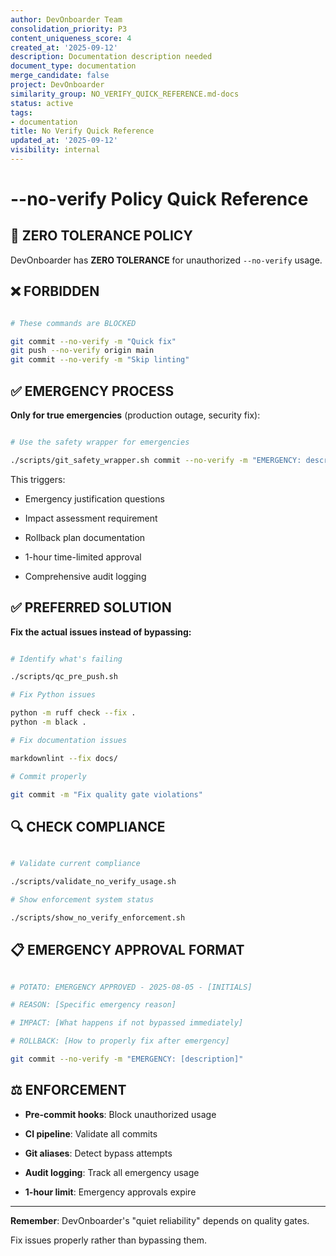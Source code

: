```yaml
---
author: DevOnboarder Team
consolidation_priority: P3
content_uniqueness_score: 4
created_at: '2025-09-12'
description: Documentation description needed
document_type: documentation
merge_candidate: false
project: DevOnboarder
similarity_group: NO_VERIFY_QUICK_REFERENCE.md-docs
status: active
tags:
- documentation
title: No Verify Quick Reference
updated_at: '2025-09-12'
visibility: internal
---
```


# --no-verify Policy Quick Reference

## 🚨 ZERO TOLERANCE POLICY

DevOnboarder has **ZERO TOLERANCE** for unauthorized `--no-verify` usage.

## ❌ FORBIDDEN

```bash

# These commands are BLOCKED

git commit --no-verify -m "Quick fix"
git push --no-verify origin main
git commit --no-verify -m "Skip linting"

```

## ✅ EMERGENCY PROCESS

**Only for true emergencies** (production outage, security fix):

```bash

# Use the safety wrapper for emergencies

./scripts/git_safety_wrapper.sh commit --no-verify -m "EMERGENCY: description"

```

This triggers:

- Emergency justification questions

- Impact assessment requirement

- Rollback plan documentation

- 1-hour time-limited approval

- Comprehensive audit logging

## ✅ PREFERRED SOLUTION

**Fix the actual issues instead of bypassing:**

```bash

# Identify what's failing

./scripts/qc_pre_push.sh

# Fix Python issues

python -m ruff check --fix .
python -m black .

# Fix documentation issues

markdownlint --fix docs/

# Commit properly

git commit -m "Fix quality gate violations"

```

## 🔍 CHECK COMPLIANCE

```bash

# Validate current compliance

./scripts/validate_no_verify_usage.sh

# Show enforcement system status

./scripts/show_no_verify_enforcement.sh

```

## 📋 EMERGENCY APPROVAL FORMAT

```bash

# POTATO: EMERGENCY APPROVED - 2025-08-05 - [INITIALS]

# REASON: [Specific emergency reason]

# IMPACT: [What happens if not bypassed immediately]

# ROLLBACK: [How to properly fix after emergency]

git commit --no-verify -m "EMERGENCY: [description]"

```

## ⚖️ ENFORCEMENT

- **Pre-commit hooks**: Block unauthorized usage

- **CI pipeline**: Validate all commits

- **Git aliases**: Detect bypass attempts

- **Audit logging**: Track all emergency usage

- **1-hour limit**: Emergency approvals expire

---

**Remember**: DevOnboarder's "quiet reliability" depends on quality gates.

Fix issues properly rather than bypassing them.
